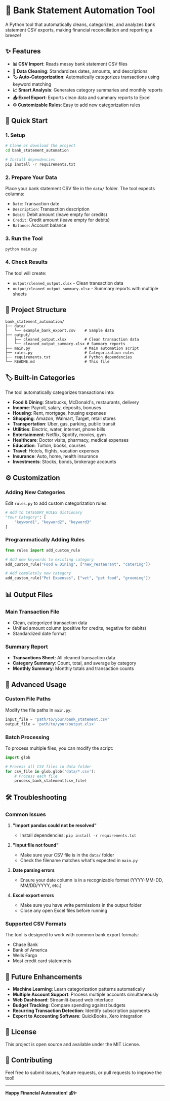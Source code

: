 # 🏦 Bank Statement Automation Tool

A Python tool that automatically cleans, categorizes, and analyzes bank statement CSV exports, making financial reconciliation and reporting a breeze!

## ✨ Features

- **📊 CSV Import**: Reads messy bank statement CSV files
- **🧹 Data Cleaning**: Standardizes dates, amounts, and descriptions
- **🏷️ Auto-Categorization**: Automatically categorizes transactions using keyword matching
- **📈 Smart Analysis**: Generates category summaries and monthly reports
- **📤 Excel Export**: Exports clean data and summary reports to Excel
- **⚙️ Customizable Rules**: Easy to add new categorization rules

## 🚀 Quick Start

### 1. Setup

```bash
# Clone or download the project
cd bank_statement_automation

# Install dependencies
pip install -r requirements.txt
```

### 2. Prepare Your Data

Place your bank statement CSV file in the `data/` folder. The tool expects columns:
- `Date`: Transaction date
- `Description`: Transaction description
- `Debit`: Debit amount (leave empty for credits)
- `Credit`: Credit amount (leave empty for debits)
- `Balance`: Account balance

### 3. Run the Tool

```bash
python main.py
```

### 4. Check Results

The tool will create:
- `output/cleaned_output.xlsx` - Clean transaction data
- `output/cleaned_output_summary.xlsx` - Summary reports with multiple sheets

## 📁 Project Structure

```
bank_statement_automation/
├── data/
│   └── example_bank_export.csv    # Sample data
├── output/
│   ├── cleaned_output.xlsx        # Clean transaction data
│   └── cleaned_output_summary.xlsx # Summary reports
├── main.py                        # Main automation script
├── rules.py                       # Categorization rules
├── requirements.txt               # Python dependencies
└── README.md                      # This file
```

## 🏷️ Built-in Categories

The tool automatically categorizes transactions into:

- **Food & Dining**: Starbucks, McDonald's, restaurants, delivery
- **Income**: Payroll, salary, deposits, bonuses
- **Housing**: Rent, mortgage, housing expenses
- **Shopping**: Amazon, Walmart, Target, retail stores
- **Transportation**: Uber, gas, parking, public transit
- **Utilities**: Electric, water, internet, phone bills
- **Entertainment**: Netflix, Spotify, movies, gym
- **Healthcare**: Doctor visits, pharmacy, medical expenses
- **Education**: Tuition, books, courses
- **Travel**: Hotels, flights, vacation expenses
- **Insurance**: Auto, home, health insurance
- **Investments**: Stocks, bonds, brokerage accounts

## ⚙️ Customization

### Adding New Categories

Edit `rules.py` to add custom categorization rules:

```python
# Add to CATEGORY_RULES dictionary
"Your Category": [
    "keyword1", "keyword2", "keyword3"
]
```

### Programmatically Adding Rules

```python
from rules import add_custom_rule

# Add new keywords to existing category
add_custom_rule("Food & Dining", ["new_restaurant", "catering"])

# Add completely new category
add_custom_rule("Pet Expenses", ["vet", "pet food", "grooming"])
```

## 📊 Output Files

### Main Transaction File
- Clean, categorized transaction data
- Unified amount column (positive for credits, negative for debits)
- Standardized date format

### Summary Report
- **Transactions Sheet**: All cleaned transaction data
- **Category Summary**: Count, total, and average by category
- **Monthly Summary**: Monthly totals and transaction counts

## 🔧 Advanced Usage

### Custom File Paths

Modify the file paths in `main.py`:

```python
input_file = 'path/to/your/bank_statement.csv'
output_file = 'path/to/your/output.xlsx'
```

### Batch Processing

To process multiple files, you can modify the script:

```python
import glob

# Process all CSV files in data folder
for csv_file in glob.glob('data/*.csv'):
    # Process each file
    process_bank_statement(csv_file)
```

## 🛠️ Troubleshooting

### Common Issues

1. **"Import pandas could not be resolved"**
   - Install dependencies: `pip install -r requirements.txt`

2. **"Input file not found"**
   - Make sure your CSV file is in the `data/` folder
   - Check the filename matches what's expected in `main.py`

3. **Date parsing errors**
   - Ensure your date column is in a recognizable format (YYYY-MM-DD, MM/DD/YYYY, etc.)

4. **Excel export errors**
   - Make sure you have write permissions in the output folder
   - Close any open Excel files before running

### Supported CSV Formats

The tool is designed to work with common bank export formats:
- Chase Bank
- Bank of America
- Wells Fargo
- Most credit card statements

## 🚀 Future Enhancements

- **Machine Learning**: Learn categorization patterns automatically
- **Multiple Account Support**: Process multiple accounts simultaneously
- **Web Dashboard**: Streamlit-based web interface
- **Budget Tracking**: Compare spending against budgets
- **Recurring Transaction Detection**: Identify subscription payments
- **Export to Accounting Software**: QuickBooks, Xero integration

## 📝 License

This project is open source and available under the MIT License.

## 🤝 Contributing

Feel free to submit issues, feature requests, or pull requests to improve the tool!

---

**Happy Financial Automation! 💰✨** 